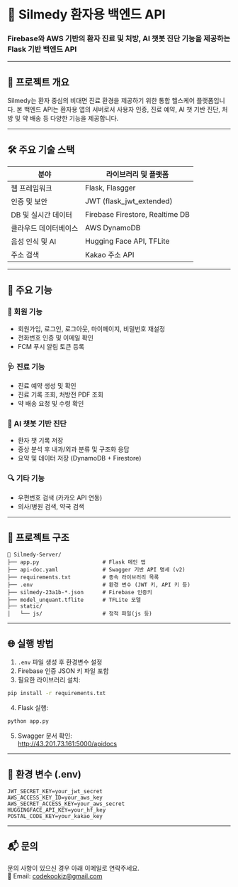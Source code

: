 # 🏥 Silmedy 환자용 백엔드 API

### Firebase와 AWS 기반의 환자 진료 및 처방, AI 챗봇 진단 기능을 제공하는 Flask 기반 백엔드 API

---

## 📌 프로젝트 개요

Silmedy는 환자 중심의 비대면 진료 환경을 제공하기 위한 통합 헬스케어 플랫폼입니다. 본 백엔드 API는 환자용 앱의 서버로서 사용자 인증, 진료 예약, AI 챗 기반 진단, 처방 및 약 배송 등 다양한 기능을 제공합니다.

---

## 🛠️ 주요 기술 스택

| 분야                 | 라이브러리 및 플랫폼                |
|----------------------|------------------------------------|
| 웹 프레임워크         | Flask, Flasgger                    |
| 인증 및 보안         | JWT (flask_jwt_extended)          |
| DB 및 실시간 데이터  | Firebase Firestore, Realtime DB   |
| 클라우드 데이터베이스 | AWS DynamoDB                      |
| 음성 인식 및 AI      | Hugging Face API, TFLite          |
| 주소 검색            | Kakao 주소 API                    |

---

## 🔑 주요 기능

### 👤 회원 기능
- 회원가입, 로그인, 로그아웃, 마이페이지, 비밀번호 재설정
- 전화번호 인증 및 이메일 확인
- FCM 푸시 알림 토큰 등록

### 🩺 진료 기능
- 진료 예약 생성 및 확인
- 진료 기록 조회, 처방전 PDF 조회
- 약 배송 요청 및 수령 확인

### 🤖 AI 챗봇 기반 진단
- 환자 챗 기록 저장
- 증상 분석 후 내과/외과 분류 및 구조화 응답
- 요약 및 데이터 저장 (DynamoDB + Firestore)

### 🔍 기타 기능
- 우편번호 검색 (카카오 API 연동)
- 의사/병원 검색, 약국 검색

---

## 📂 프로젝트 구조

```
📁 Silmedy-Server/
├── app.py                    # Flask 메인 앱
├── api-doc.yaml              # Swagger 기반 API 명세 (v2)
├── requirements.txt          # 종속 라이브러리 목록
├── .env                      # 환경 변수 (JWT 키, API 키 등)
├── silmedy-23a1b-*.json      # Firebase 인증키
├── model_unquant.tflite      # TFLite 모델
├── static/
│   └── js/                   # 정적 파일(js 등)
```

---

## 🌐 실행 방법

1. `.env` 파일 생성 후 환경변수 설정
2. Firebase 인증 JSON 키 파일 포함
3. 필요한 라이브러리 설치:

```bash
pip install -r requirements.txt
```

4. Flask 실행:

```bash
python app.py
```

5. Swagger 문서 확인:  
   http://43.201.73.161:5000/apidocs

---

## 🔐 환경 변수 (.env)

```
JWT_SECRET_KEY=your_jwt_secret
AWS_ACCESS_KEY_ID=your_aws_key
AWS_SECRET_ACCESS_KEY=your_aws_secret
HUGGINGFACE_API_KEY=your_hf_key
POSTAL_CODE_KEY=your_kakao_key
```

---

## 📬 문의

문의 사항이 있으신 경우 아래 이메일로 연락주세요.  
📧 Email: codekookiz@gmail.com